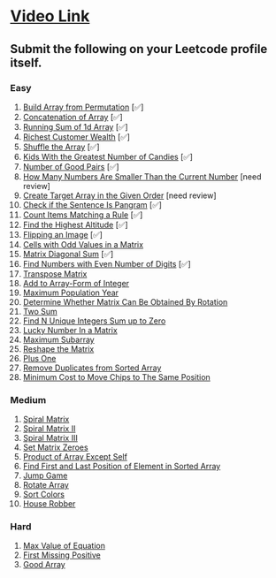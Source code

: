 # [Video Link](https://youtu.be/n60Dn0UsbEk)

## Submit the following on your Leetcode profile itself.

### Easy
1. [Build Array from Permutation](https://leetcode.com/problems/build-array-from-permutation/) [✅]
2. [Concatenation of Array](https://leetcode.com/problems/concatenation-of-array/) [✅]
3. [Running Sum of 1d Array](https://leetcode.com/problems/running-sum-of-1d-array/) [✅]
4. [Richest Customer Wealth](https://leetcode.com/problems/richest-customer-wealth/) [✅]
5. [Shuffle the Array](https://leetcode.com/problems/shuffle-the-array/) [✅]
6. [Kids With the Greatest Number of Candies](https://leetcode.com/problems/kids-with-the-greatest-number-of-candies/) [✅]
7. [Number of Good Pairs](https://leetcode.com/problems/number-of-good-pairs/) [✅]
8. [How Many Numbers Are Smaller Than the Current Number](https://leetcode.com/problems/how-many-numbers-are-smaller-than-the-current-number/)  [need review]
9. [Create Target Array in the Given Order](https://leetcode.com/problems/create-target-array-in-the-given-order/)  [need review]
10. [Check if the Sentence Is Pangram](https://leetcode.com/problems/check-if-the-sentence-is-pangram/) [✅]
11. [Count Items Matching a Rule](https://leetcode.com/problems/count-items-matching-a-rule/)  [✅]
12. [Find the Highest Altitude](https://leetcode.com/problems/find-the-highest-altitude/)  [✅]
13. [Flipping an Image](https://leetcode.com/problems/flipping-an-image/) [✅]
14. [Cells with Odd Values in a Matrix](https://leetcode.com/problems/cells-with-odd-values-in-a-matrix/)
15. [Matrix Diagonal Sum](https://leetcode.com/problems/matrix-diagonal-sum/) [✅]
16. [Find Numbers with Even Number of Digits](https://leetcode.com/problems/find-numbers-with-even-number-of-digits/) [✅]
17. [Transpose Matrix](https://leetcode.com/problems/transpose-matrix/)
18. [Add to Array-Form of Integer](https://leetcode.com/problems/add-to-array-form-of-integer/)
19. [Maximum Population Year](https://leetcode.com/problems/maximum-population-year/)
20. [Determine Whether Matrix Can Be Obtained By Rotation](https://leetcode.com/problems/determine-whether-matrix-can-be-obtained-by-rotation/)
21. [Two Sum](https://leetcode.com/problems/two-sum/)
22. [Find N Unique Integers Sum up to Zero](https://leetcode.com/problems/find-n-unique-integers-sum-up-to-zero/)
23. [Lucky Number In a Matrix](https://leetcode.com/problems/lucky-numbers-in-a-matrix/)
24. [Maximum Subarray](https://leetcode.com/problems/maximum-subarray/)
25. [Reshape the Matrix](https://leetcode.com/problems/reshape-the-matrix/)
26. [Plus One](https://leetcode.com/problems/plus-one/)
27. [Remove Duplicates from Sorted Array](https://leetcode.com/problems/remove-duplicates-from-sorted-array/)
28. [Minimum Cost to Move Chips to The Same Position](https://leetcode.com/problems/minimum-cost-to-move-chips-to-the-same-position/)

### Medium
1. [Spiral Matrix](https://leetcode.com/problems/spiral-matrix/)
2. [Spiral Matrix II](https://leetcode.com/problems/spiral-matrix-ii/)
3. [Spiral Matrix III](https://leetcode.com/problems/spiral-matrix-iii/)
4. [Set Matrix Zeroes](https://leetcode.com/problems/set-matrix-zeroes/)
5. [Product of Array Except Self](https://leetcode.com/problems/product-of-array-except-self/)
6. [Find First and Last Position of Element in Sorted Array](https://leetcode.com/problems/find-first-and-last-position-of-element-in-sorted-array/)
7. [Jump Game](https://leetcode.com/problems/jump-game/)
8. [Rotate Array](https://leetcode.com/problems/rotate-array/)
9. [Sort Colors](https://leetcode.com/problems/sort-colors/)
10. [House Robber](https://leetcode.com/problems/house-robber/)

### Hard
1. [Max Value of Equation](https://leetcode.com/problems/max-value-of-equation/)
2. [First Missing Positive](https://leetcode.com/problems/first-missing-positive/)
3. [Good Array](https://leetcode.com/problems/check-if-it-is-a-good-array/)
